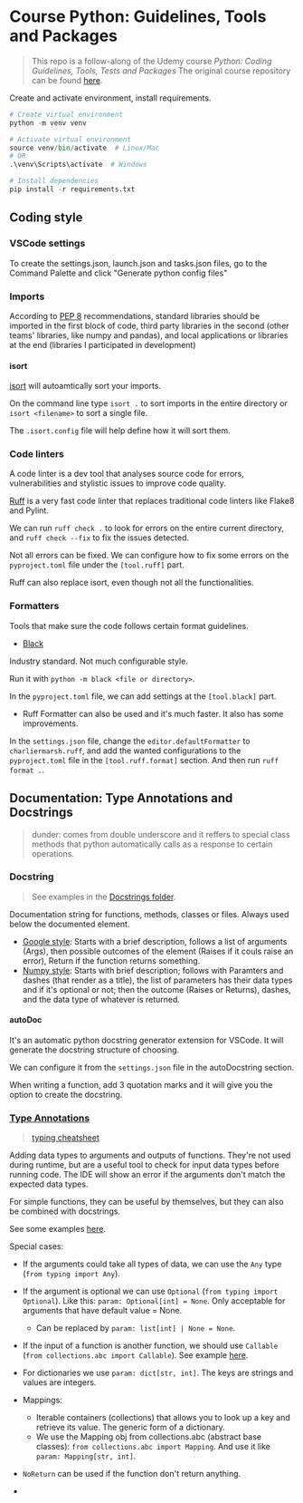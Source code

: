 # Course Python: Guidelines, Tools and Packages

> This repo is a follow-along of the Udemy course *Python: Coding Guidelines, Tools, Tests and Packages* 
> The original course repository can be found [here](https://github.com/franneck94/UdemyPythonProEng/tree/master).

Create and activate environment, install requirements.

```python
# Create virtual environment
python -m venv venv

# Activate virtual environment
source venv/bin/activate  # Linux/Mac
# OR
.\venv\Scripts\activate  # Windows

# Install dependencies
pip install -r requirements.txt
```

## Coding style

### VSCode settings

To create the settings.json, launch.json and tasks.json files, go to the Command Palette and click "Generate python config files"

### Imports

According to [PEP 8](https://peps.python.org/pep-0008/) recommendations, standard libraries should be imported in the first block of code, third party libraries in the second (other teams' libraries, like numpy and pandas), and local applications or libraries at the end (libraries I participated in development)

#### isort

[isort](https://pycqa.github.io/isort/) will autoamtically sort your imports.

On the command line type `isort .` to sort imports in the entire directory or `isort <filename>` to sort a single file.

The `.isort.config` file will help define how it will sort them.

### Code linters

A code linter is a dev tool that analyses source code for errors, vulnerabilities and stylistic issues to improve code quality.

[Ruff](https://docs.astral.sh/ruff/) is a very fast code linter that replaces traditional code linters like Flake8 and Pylint.

We can run `ruff check .` to look for errors on the entire current directory, and `ruff check --fix` to fix the issues detected. 

Not all errors can be fixed. We can configure how to fix some errors on the `pyproject.toml` file under the `[tool.ruff]` part.

Ruff can also replace isort, even though not all the functionalities.

### Formatters

Tools that make sure the code follows certain format guidelines.

- [Black](https://black.readthedocs.io/en/stable/)

Industry standard. Not much configurable style.

Run it with `python -m black <file or directory>`.

In the `pyproject.toml` file, we can add settings at the `[tool.black]` part.

- Ruff Formatter can also be used and it's much faster. It also has some improvements.

In the `settings.json` file, change the `editor.defaultFormatter` to `charliermarsh.ruff`, and add the wanted configurations to the `pyproject.toml` file in the `[tool.ruff.format]` section. And then run  `ruff format .`.

## Documentation: Type Annotations and Docstrings

> dunder: comes from double underscore and it reffers to special class methods that python automatically calls as a response to certain operations.

### Docstring

> See examples in the [Docstrings folder](\Docstrings).

Documentation string for functions, methods, classes or files. Always used below the documented element.

- [Google style](Docstrings\vector_google_style.py): Starts with a brief description, follows a list of arguments (Args), then possible outcomes of the element (Raises if it couls raise an error), Return if the function returns something.
- [Numpy style](Docstrings\vector_numpy_style.py): Starts with brief description; follows with Paramters and dashes (that render as a title), the list of parameters has their data types and if it's optional or not; then the outcome (Raises or Returns), dashes, and the data type of whatever is returned.

#### autoDoc

It's an automatic python docstring generator extension for VSCode. It will generate the docstring structure of choosing.

We can configure it from the `settings.json` file in the autoDocstring section.

When writing a function, add 3 quotation marks and it will give you the option to create the docstring.

### [Type Annotations](https://docs.python.org/3/library/typing.html)

> [typing cheatsheet](https://mypy.readthedocs.io/en/stable/cheat_sheet_py3.html)

Adding data types to arguments and outputs of functions. They're not used during runtime, but are a useful tool to check for input data types before running code. The IDE will show an error if the arguments don't match the expected data types.

For simple functions, they can be useful by themselves, but they can also be combined with docstrings.

See some examples [here](TypeAnnotations\vector_type_annotations.py).

Special cases:

- If the arguments could take all types of data, we can use the `Any` type (`from typing import Any`).

- If the argument is optional we can use `Optional` (`from typing import Optional`). Like this: `param: Optional[int] = None`. Only acceptable for arguments that have default value = None. 
  - Can be replaced by `param: list[int] | None = None`.

- If the input of a function is another function, we should use `Callable` (`from collections.abc import Callable`). See example [here](TypeAnnotations\callable.py).
- For dictionaries we use `param: dict[str, int]`. The keys are strings and values are integers.
- Mappings:
  - Iterable containers (collections) that allows you to look up a key and retrieve its value. The generic form of a dictionary.
  - We use the Mapping obj from collections.abc (abstract base classes): `from collections.abc import Mapping`. And use it like `param: Mapping[str, int]`.
- `NoReturn` can be used if the function don't return anything.
- 